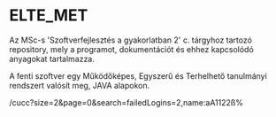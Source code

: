 # ELTE_MET
Az MSc-s 'Szoftverfejlesztés a gyakorlatban 2' c. tárgyhoz tartozó repository, mely a programot, dokumentációt és ehhez kapcsolódó anyagokat tartalmazza.

A fenti szoftver egy Működőképes, Egyszerű és Terhelhető tanulmányi rendszert valósít meg, JAVA alapokon.

/cucc?size=2&page=0&search=failedLogins=2,name:aA1122ß%
